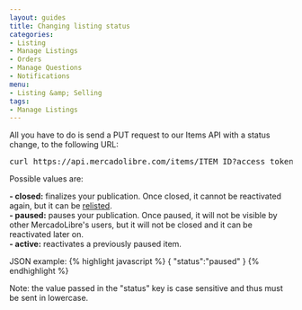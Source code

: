 ```yaml
---
layout: guides
title: Changing listing status
categories: 
- Listing
- Manage Listings
- Orders
- Manage Questions
- Notifications
menu: 
- Listing &amp; Selling
tags: 
- Manage Listings
---
```



All you have to do is send a PUT request to our Items API with a status change, to the following URL:

<pre class="terminal">
curl https://api.mercadolibre.com/items/ITEM_ID?access_token=YOUR_ACCESS_TOKEN
</pre>



Possible values are:

**- closed:** finalizes your publication. Once closed, it cannot be reactivated again, but it can be [relisted](/reslist-item).<br/>
**- paused:** pauses your publication. Once paused, it will not be visible by other MercadoLibre's users, but it will not be closed and it can be reactivated later on.<br/>
**- active:** reactivates a previously paused item.<br/>


JSON example:
{% highlight javascript %}
{
	"status":"paused"
}
{% endhighlight %}

Note: the value passed in the "status" key is case sensitive and thus must be sent in lowercase.
